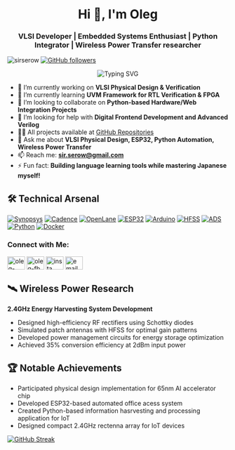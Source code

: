 <h1 align="center">Hi 👋, I'm Oleg</h1>
<h3 align="center">VLSI Developer | Embedded Systems Enthusiast | Python Integrator | Wireless Power Transfer researcher</h3>


<p align="left"> 
  <img src="https://komarev.com/ghpvc/?username=sirserow&label=Profile%20views&color=0e75b6&style=flat" alt="sirserow" /> 
  <a href="https://github.com/sirserow?tab=followers"><img alt="GitHub followers" src="https://img.shields.io/github/followers/sirserow?label=Follow&style=social"></a>
</p>

<div align="center">
  <img src="https://readme-typing-svg.demolab.com?font=Fira+Code&pause=1000&width=435&lines=Shrinking+transistors+by+day%F0%9F%92%BB;Growing+ideas+by+night%F0%9F%92%A1;Bridging+silicon+and+software%F0%9F%94%AC" alt="Typing SVG" />
</div>

- 🔭 I’m currently working on **VLSI Physical Design & Verification**
- 🌱 I’m currently learning **UVM Framework for RTL Verification & FPGA**
- 👯 I’m looking to collaborate on **Python-based Hardware/Web Integration Projects**
- 🤝 I’m looking for help with **Digital Frontend Development and Advanced Verilog**
- 👨‍💻 All projects available at [GitHub Repositories](https://github.com/sirserow?tab=repositories)
- 💬 Ask me about **VLSI Physical Design, ESP32, Python Automation, Wireless Power Transfer**
- 📫 Reach me: **sir.serow@gmail.com**
- ⚡ Fun fact: **Building language learning tools while mastering Japanese myself!**

## 🛠️ Technical Arsenal
<p align="left">
  <!-- VLSI -->
  <a href="https://www.synopsys.com"><img src="https://img.shields.io/badge/Synopsys-181717?logo=synopsys&logoColor=white" alt="Synopsys"></a>
  <a href="https://www.cadence.com"><img src="https://img.shields.io/badge/Cadence-017CEE?logo=cadence&logoColor=white" alt="Cadence"></a>
  <a href="https://openlane.readthedocs.io"><img src="https://img.shields.io/badge/OpenLane-4BC51D?logo=openlane&logoColor=white" alt="OpenLane"></a>
  <!-- Embedded -->
  <a href="https://www.espressif.com"><img src="https://img.shields.io/badge/ESP32-E7352C?logo=espressif&logoColor=white" alt="ESP32"></a>
  <a href="https://www.arduino.cc"><img src="https://img.shields.io/badge/Arduino-00979D?logo=arduino&logoColor=white" alt="Arduino"></a>
  <!-- Wireless -->
  <a href="https://www.ansys.com"><img src="https://img.shields.io/badge/Ansys%20HFSS-2DAAED?logo=ansys&logoColor=white" alt="HFSS"></a>
  <a href="https://www.keysight.com"><img src="https://img.shields.io/badge/ADS-FF6C0A?logo=keysight&logoColor=white" alt="ADS"></a>
  <!-- Programming -->
  <a href="https://www.python.org"><img src="https://img.shields.io/badge/Python-3776AB?logo=python&logoColor=white" alt="Python"></a>
  <a href="https://www.docker.com"><img src="https://img.shields.io/badge/Docker-2496ED?logo=docker&logoColor=white" alt="Docker"></a>
</p>

<h3 align="left">Connect with Me:</h3>
<p align="left">
<a href="https://linkedin.com/in/oleg" target="blank"><img align="center" src="https://raw.githubusercontent.com/rahuldkjain/github-profile-readme-generator/master/src/images/icons/Social/linked-in-alt.svg" alt="oleg-linkedin" height="30" width="40" /></a>
<a href="https://fb.com/oleg" target="blank"><img align="center" src="https://raw.githubusercontent.com/rahuldkjain/github-profile-readme-generator/master/src/images/icons/Social/facebook.svg" alt="oleg-fb" height="30" width="40" /></a>
<a href="https://instagram.com/insta" target="blank"><img align="center" src="https://raw.githubusercontent.com/rahuldkjain/github-profile-readme-generator/master/src/images/icons/Social/instagram.svg" alt="insta" height="30" width="40" /></a>
<a href="mailto:sir.serow@gmail.com"><img align="center" src="https://www.vectorlogo.zone/logos/gmail/gmail-icon.svg" alt="email" height="30" width="40" /></a>
</p>



## 🛰️ Wireless Power Research
**2.4GHz Energy Harvesting System Development**
- Designed high-efficiency RF rectifiers using Schottky diodes
- Simulated patch antennas with HFSS for optimal gain patterns
- Developed power management circuits for energy storage optimization
- Achieved 35% conversion efficiency at 2dBm input power

## 🏆 Notable Achievements
- Participated physical design implementation for 65nm AI accelerator chip
- Developed ESP32-based automated office acess system
- Created Python-based information hasrvesting and processing application for IoT
- Designed compact 2.4GHz rectenna array for IoT devices

[![GitHub Streak](https://streak-stats.demolab.com?user=sirserow&theme=dark)](https://git.io/streak-stats)